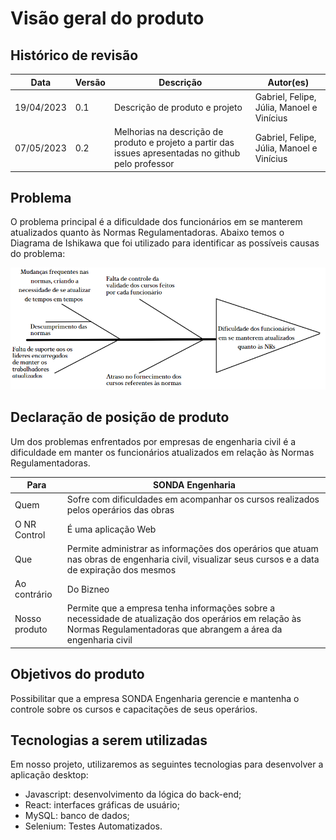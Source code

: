 # Visão geral do produto 

## Histórico de revisão
|Data|Versão|Descrição|Autor(es)|
|----|------|---------|---------|
|19/04/2023|0.1|Descrição de produto e projeto|Gabriel, Felipe, Júlia, Manoel e Vinícius|
|07/05/2023|0.2|Melhorias na descrição de produto e projeto a partir das issues apresentadas no github pelo professor|Gabriel, Felipe, Júlia, Manoel e Vinícius|

## Problema
O problema principal é a dificuldade dos funcionários em se manterem atualizados quanto às Normas Regulamentadoras. Abaixo temos o Diagrama de Ishikawa que foi utilizado para identificar as possíveis causas do problema:


![Image](./images/image1.PNG)

## Declaração de posição de produto
Um dos problemas enfrentados por empresas de engenharia civil é a dificuldade em manter os funcionários atualizados em relação às Normas Regulamentadoras. 


|Para|SONDA Engenharia|
|-----|-----|
|Quem|Sofre com dificuldades em acompanhar os cursos realizados pelos operários das obras|
|O NR Control|É uma aplicação Web|
|Que|Permite administrar as informações dos operários que atuam nas obras de engenharia civil, visualizar seus cursos e a data de expiração dos mesmos|
|Ao contrário|Do Bizneo|
|Nosso produto|Permite que a empresa tenha informações sobre a necessidade de atualização dos operários em relação às Normas Regulamentadoras que abrangem a área da engenharia civil|

## Objetivos do produto
Possibilitar que a empresa SONDA Engenharia gerencie e mantenha o controle sobre os cursos e capacitações de seus operários. 


## Tecnologias a serem utilizadas
Em nosso projeto, utilizaremos as seguintes tecnologias para desenvolver a aplicação desktop:

- Javascript: desenvolvimento da lógica do back-end;
- React: interfaces gráficas de usuário;
- MySQL: banco de dados;
- Selenium: Testes Automatizados.